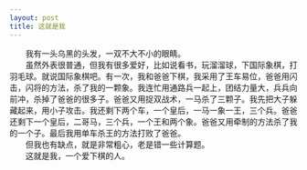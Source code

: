 ```yaml
---
layout: post
title: 这就是我
---
```



　　我有一头乌黑的头发，一双不大不小的眼睛。    
　　虽然外表很普通，但我有很多爱好，比如说看书，玩溜溜球，下国际象棋，打羽毛球。就说国际象棋吧。有一次，我和爸爸下棋，我采用了王车易位，爸爸用闪击，闪将的方法，杀了我的一颗象。我连忙用通路兵一起上，团结力量大，兵兵向前冲，杀掉了爸爸的很多子。爸爸又用捉双战术，一马杀了三颗子。我先把大子躲藏起来，用小子攻击。我还剩下两个车，一个皇后，一马一象一王，三个兵。爸爸还剩下一个皇后，二哥马，三个兵，一个王和两个象。爸爸又用牵制的方法杀了我的一个子。最后我用单车杀王的方法打败了爸爸。    
　　但我也有缺点，就是非常粗心，老是错一些计算题。    
　　这就是我，一个爱下棋的人。    

